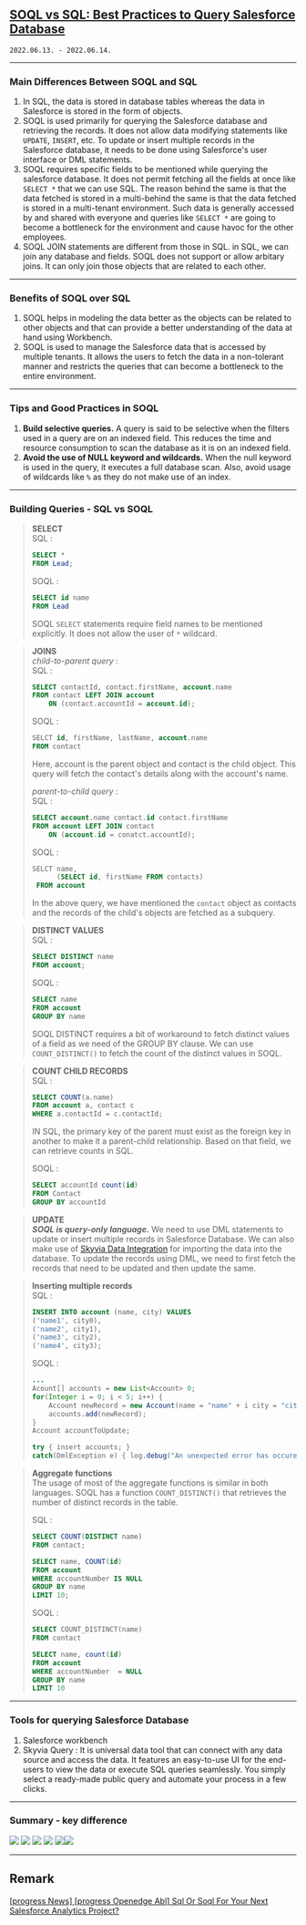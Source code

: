 ## [SOQL vs SQL: Best Practices to Query Salesforce Database](https://skyvia.com/blog/soql-vs-sql-best-practices-to-query-salesforce-database#:~:text=In%20SQL%2C%20the%20data%20is,like%20UPDATE%2C%20INSERT%2C%20etc.)  
`2022.06.13. - 2022.06.14.`

---

### Main Differences Between SOQL and SQL  
1. In SQL, the data is stored in database tables whereas the data in Salesforce is stored in the form of objects.  
2. SOQL is used primarily for querying the Salesforce database and retrieving the records. It does not allow data modifying statements like `UPDATE`, `INSERT`, etc. To update or insert multiple records in the Salesforce database, it needs to be done using Salesforce's user interface or DML statements.
3. SOQL requires specific fields to be mentioned while querying the salesforce database. It does not permit fetching all the fields at once like `SELECT *` that we can use SQL. The reason behind the same is that the data fetched is stored in a multi-behind the same is that the data fetched is stored in a multi-tenant environment. Such data is generally accessed by and shared with everyone and queries like `SELECT *` are going to become a bottleneck for the environment and cause havoc for the other employees.
4. SOQL JOIN statements are different from those in SQL. in SQL, we can join any database and fields. SOQL does not support or allow arbitary joins. It can only join those objects that are related to each other.   

---

### Benefits of SOQL over SQL
1. SOQL helps in modeling the data better as the objects can be related to other objects and that can provide a better understanding of the data at hand using Workbench.  
2. SOQL is used to manage the Salesforce data that is accessed by multiple tenants. It allows the users to fetch the data in a non-tolerant manner and restricts the queries that can become a bottleneck to the entire environment.  

---

### Tips and Good Practices in SOQL
1. **Build selective queries.** A query is said to be selective when the filters used in a query are on an indexed field. This reduces the time and resource consumption to scan the database as it is on an indexed field.  
2. **Avoid the use of NULL keyword and wildcards.** When the null keyword is used in the query, it executes a full database scan. Also, avoid usage of wildcards like `%` as they do not make use of an index.  

---

### Building Queries - SQL vs SOQL

> **SELECT**  
> SQL :  
> ```sql
> SELECT *
> FROM Lead;
> ```
> 
> SOQL :
> ```sql
> SELECT id name
> FROM Lead
> ```
>
> SOQL `SELECT` statements require field names to be mentioned explicitly. It does not allow the user of `*` wildcard.

> **JOINS**  
> _child-to-parent query_ :  
> SQL : 
> ```sql
> SELECT contactId, contact.firstName, account.name
> FROM contact LEFT JOIN account 
>     ON (contact.accountId = account.id);
> ```
> 
> SOQL : 
> ```sql
> SELCT id, firstName, lastName, account.name 
> FROM contact
> ```
>
> Here, account is the parent object and contact is the child object. 
> This query will fetch the contact's details along with the account's name.
>
> _parent-to-child query_ :   
> SQL :  
> ```sql
> SELECT account.name contact.id contact.firstName
> FROM account LEFT JOIN contact
>     ON (account.id = conatct.accountId);
> ```
> 
> SOQL :
> ```sql
> SELCT name, 
>       (SELECT id, firstName FROM contacts)
>  FROM account
> ```
> 
> In the above query, we have mentioned the `contact` object as contacts and the records of the child's objects are fetched as a subquery.

> **DISTINCT VALUES**  
> SQL :  
> ```sql
> SELECT DISTINCT name
> FROM account;
> ```
>
> SOQL :  
> ```sql
> SELECT name
> FROM account
> GROUP BY name
> ```
>
> SOQL DISTINCT requires a bit of workaround to fetch distinct values of a field as we need
> of the GROUP BY clause. We can use `COUNT_DISTINCT()` to fetch the count of the distinct values in SOQL.  

> **COUNT CHILD RECORDS**  
> SQL :  
> ```sql
> SELECT COUNT(a.name)
> FROM account a, contact c 
> WHERE a.contactId = c.contactId;
> ```
> 
> IN SQL, the primary key of the parent must exist as the foreign key in another to make it a parent-child relationship. 
> Based on that field, we can retrieve counts in SQL.  
> 
> SOQL :  
> ```sql
> SELECT accountId count(id)
> FROM Contact
> GROUP BY accountId
> ```

> **UPDATE**  
> _**SOQL is query-only language.**_ We need to use DML statements to update or insert multiple records in Salesforce Database. 
We can also make use of [Skyvia Data Integration](https://skyvia.com/data-integration/) for importing the data into the database. 
To update the records using DML, we need to first fetch the records that need to be updated and then update the same.  

> **Inserting multiple records**  
> SQL :  
> ```sql
> INSERT INTO account (name, city) VALUES 
> ('name1', city0), 
> ('name2', city1),
> ('name3', city2),
> ('name4', city3);   
> ```
> 
> SOQL :  
> ```java
> ...
> Acount[] accounts = new List<Account> 0;
> for(Integer i = 0; i < 5; i++) {
>     Account newRecord = new Account(name = "name" + i city = "city" + i + 1);
>     accounts.add(newRecord);
> }
> Account accountToUpdate;
> 
> try { insert accounts; } 
> catch(DmlException e) { log.debug("An unexpected error has occured while inserting new data" + e); }
> ```

> **Aggregate functions**  
> The usage of most of the aggregate functions is similar in both languages.
> SOQL has a function `COUNT_DISTINCT()` that retrieves the number of distinct records in the table.  
> 
> SQL :  
> ```sql
> SELECT COUNT(DISTINCT name)
> FROM contact;
> ```
>
> ```sql
> SELECT name, COUNT(id)
> FROM account
> WHERE accountNumber IS NULL
> GROUP BY name
> LIMIT 10;
> ```
> 
> SOQL :  
> ```sql
> SELECT COUNT_DISTINCT(name)
> FROM contact
> ```
> 
> ```sql
> SELECT name, count(id)
> FROM account
> WHERE accountNumber  = NULL 
> GROUP BY name 
> LIMIT 10
> ```

---

### Tools for querying Salesforce Database
1. Salesforce workbench
2. Skyvia Query : It is universal data tool that can connect with any data source and access the data.
It features an easy-to-use UI for the end-users to view the data or execute SQL queries seamlessly. 
You simply select a ready-made public query and automate your process in a few clicks.

---

### Summary - key difference
![](../../../assets/sqlsoql/aggregates-group-by-order-by.png)
![](../../../assets/sqlsoql/filters.png)
![](../../../assets/sqlsoql/filters-(continued).png)
![](../../../assets/sqlsoql/inserts-updates-deletes.png)
![](../../../assets/sqlsoql/joins.png)![](../../../assets/sqlsoql/sqlsoql.png)

---

## Remark
[[progress News] [progress Openedge Abl] Sql Or Soql For Your Next Salesforce Analytics Project?](https://www.progresstalk.com/threads/progress-news-progress-openedge-abl-sql-or-soql-for-your-next-salesforce-analytics-project.156435/)


